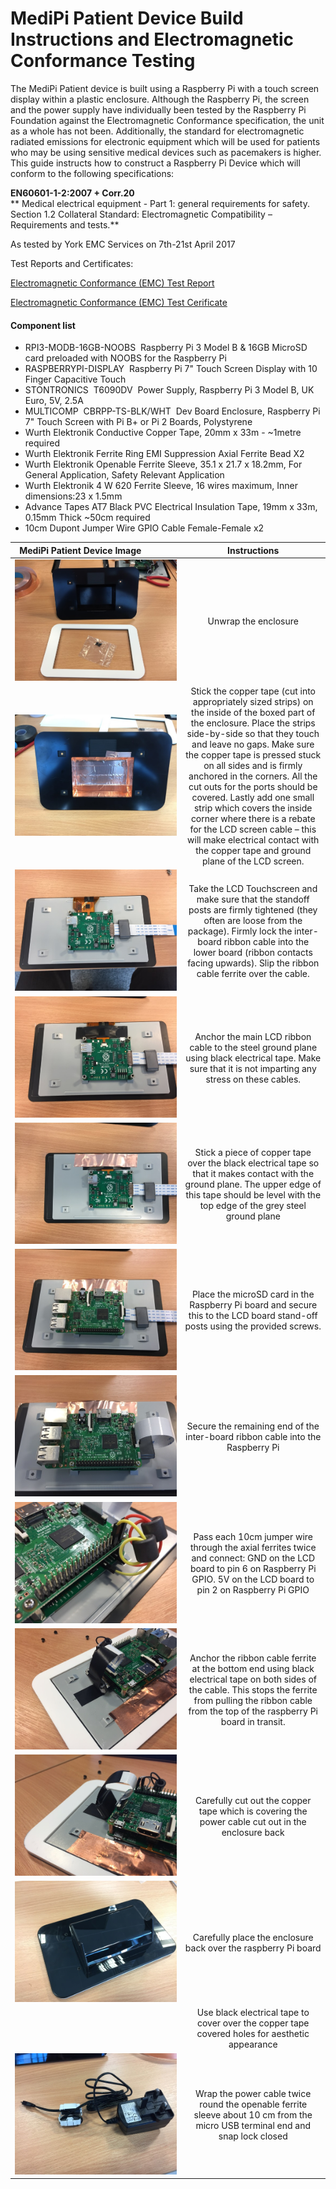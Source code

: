 # MediPi Patient Device Build Instructions and Electromagnetic Conformance Testing
The MediPi Patient device is built using a Raspberry Pi with a touch screen display within a plastic enclosure. Although the Raspberry Pi, the screen and the power supply have individually been tested by the Raspberry Pi Foundation against the Electromagnetic Conformance specification, the unit as a whole has not been. Additionally, the standard for electromagnetic radiated emissions for electronic equipment which will be used for patients who may be using sensitive medical devices such as pacemakers is higher. This guide instructs how to construct a Raspberry Pi Device which will conform to the following specifications:

**EN60601-1-2:2007 + Corr.20**  
** Medical electrical equipment - Part 1: general requirements for safety. Section 1.2 Collateral Standard: Electromagnetic Compatibility – Requirements and tests.**

As tested by York EMC Services on 7th-21st April 2017

Test Reports and Certificates:

[Electromagnetic Conformance (EMC) Test Report](/EMC_Testing/12387TR1-EMC_Test_Report.pdf)

[Electromagnetic Conformance (EMC) Test Cerificate](/EMC_Testing/12388TC1-EMC_Test_Certificate.pdf)

#### Component list
* RPI3-MODB-16GB-NOOBS  Raspberry Pi 3 Model B & 16GB MicroSD card preloaded with NOOBS for the Raspberry Pi
* RASPBERRYPI-DISPLAY  Raspberry Pi 7" Touch Screen Display with 10 Finger Capacitive Touch
* STONTRONICS  T6090DV  Power Supply, Raspberry Pi 3 Model B, UK Euro, 5V, 2.5A
* MULTICOMP  CBRPP-TS-BLK/WHT  Dev Board Enclosure, Raspberry Pi 7" Touch Screen with Pi B+ or Pi 2 Boards, Polystyrene
* Wurth Elektronik Conductive Copper Tape, 20mm x 33m - ~1metre required
* Wurth Elektronik Ferrite Ring EMI Suppression Axial Ferrite Bead X2
* Wurth Elektronik Openable Ferrite Sleeve, 35.1 x 21.7 x 18.2mm, For General Application, Safety Relevant Application
* Wurth Elektronik 4 W 620 Ferrite Sleeve, 16 wires maximum, Inner dimensions:23 x 1.5mm
* Advance Tapes AT7 Black PVC Electrical Insulation Tape, 19mm x 33m, 0.15mm Thick ~50cm required
* 10cm Dupont Jumper Wire GPIO Cable  Female-Female x2

| MediPi&nbsp;Patient&nbsp;Device&nbsp;Image&nbsp;&nbsp;&nbsp;&nbsp;&nbsp;&nbsp;&nbsp;&nbsp;&nbsp;&nbsp;&nbsp;&nbsp;&nbsp; | Instructions  |
| ---------------------------------|:-------------:|
| ![Screenshot](images/1.jpg) | Unwrap the enclosure |
|![Screenshot](images/2.jpg) | Stick the copper tape (cut into appropriately sized strips) on the inside of the boxed part of the enclosure. Place the strips side-by-side so that they touch and leave no gaps. Make sure the copper tape is pressed stuck on all sides and is firmly anchored in the corners. All the cut outs for the ports should be covered. Lastly add one small strip which covers the inside corner where there is a rebate for the LCD screen cable – this will make electrical contact with the copper tape and ground plane of the LCD screen.|
|![Screenshot](images/3.jpg)|Take the LCD Touchscreen and make sure that the standoff posts are firmly tightened (they often are loose from the package). Firmly lock the inter-board ribbon cable into the lower board (ribbon contacts facing upwards). Slip the ribbon cable ferrite over the cable.|
|![Screenshot](images/4.jpg)|Anchor the main LCD ribbon cable to the steel ground plane using black electrical tape. Make sure that it is not imparting any stress on these cables.|
|![Screenshot](images/5.jpg)|Stick a piece of copper tape over the black electrical tape so that it makes contact with the ground plane. The upper edge of this tape should be level with the top edge of the grey steel ground plane|
|![Screenshot](images/6.jpg)|Place the microSD card in the Raspberry Pi board and secure this to the LCD board stand-off posts using the provided screws. |
|![Screenshot](images/7.jpg)|Secure the remaining end of the inter-board ribbon cable into the Raspberry Pi|
|![Screenshot](images/8.jpg)|Pass each 10cm jumper wire through the axial ferrites twice and connect: GND on the LCD board to pin 6 on Raspberry Pi GPIO. 5V on the LCD board to pin 2 on Raspberry Pi GPIO|
|![Screenshot](images/9.jpg)|Anchor the ribbon cable ferrite at the bottom end using black electrical tape on both sides of the cable. This stops the ferrite from pulling the ribbon cable from the top of the raspberry Pi board in transit.|
|![Screenshot](images/10.jpg)|Carefully cut out the copper tape which is covering the power cable cut out in the enclosure back|
|![Screenshot](images/11.jpg)|Carefully place the enclosure back over the raspberry Pi board|
||Use black electrical tape to cover over the copper tape covered holes for aesthetic appearance|
|![Screenshot](images/12.jpg)|Wrap the power cable twice round the openable ferrite sleeve about 10 cm from the micro USB terminal end and snap lock closed|
